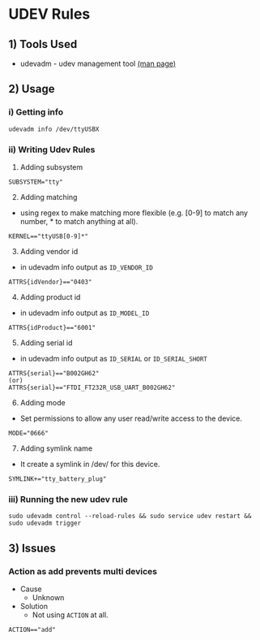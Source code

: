 # UDEV Rules

## 1) Tools Used

* udevadm - udev management tool [(man page)](https://www.man7.org/linux/man-pages/man8/udevadm.8.html)

## 2) Usage

### i) Getting info
```
udevadm info /dev/ttyUSBX
```

### ii) Writing Udev Rules

1) Adding subsystem
```
SUBSYSTEM="tty"
```

2) Adding matching

- using regex to make matching more flexible (e.g. [0-9] to match any number, * to match anything at all).

```
KERNEL=="ttyUSB[0-9]*"
```

3) Adding vendor id

- in udevadm info output as `ID_VENDOR_ID`

```
ATTRS{idVendor}=="0403"
```

4) Adding product id

- in udevadm info output as `ID_MODEL_ID`

```
ATTRS{idProduct}=="6001"
```

5) Adding serial id

- in udevadm info output as `ID_SERIAL` or `ID_SERIAL_SHORT`

```
ATTRS{serial}=="B002GH62"
(or)
ATTRS{serial}=="FTDI_FT232R_USB_UART_B002GH62"
```

6) Adding mode

- Set permissions to allow any user read/write access to the device.

```
MODE="0666"
```

7) Adding symlink name

- It create a symlink in /dev/ for this device.
```
SYMLINK+="tty_battery_plug"
```

### iii) Running the new udev rule

```
sudo udevadm control --reload-rules && sudo service udev restart && sudo udevadm trigger
```

## 3) Issues

### Action as add prevents multi devices
- Cause
    - Unknown
- Solution 
    - Not using `ACTION` at all.

```
ACTION=="add"
```
